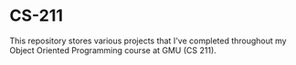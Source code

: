 # CS-211
This repository stores various projects that I've completed throughout my Object Oriented Programming course at GMU (CS 211).
